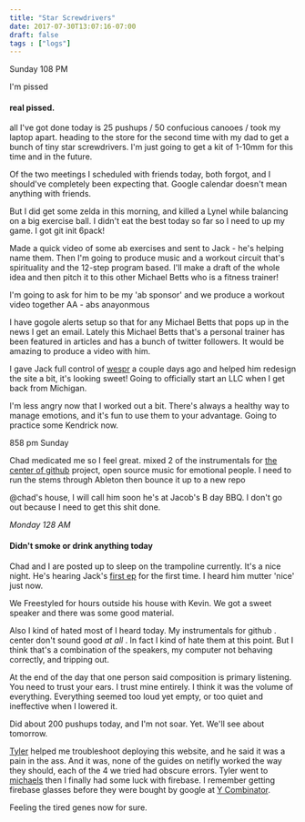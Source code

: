 ```yaml
---
title: "Star Screwdrivers"
date: 2017-07-30T13:07:16-07:00
draft: false
tags : ["logs"]
---
```


Sunday 108 PM

I'm pissed
#### real pissed.

all I've got done today is 25 pushups / 50 confucious canooes / took my laptop apart.
heading to the store for the second time with my dad to get a bunch of tiny star screwdrivers. I'm just going to get a kit of 1-10mm for this time and in the future.

Of the two meetings I scheduled with friends today, both forgot, and I should've completely been expecting that.
Google calendar doesn't mean anything with friends.

But I did get some zelda in this morning, and killed a Lynel while balancing on a big exercise ball. I didn't eat the best today so far so I need to up my game. I got git init 6pack!

Made a quick video of some ab exercises and sent to Jack - he's helping name them. Then I'm going to produce music and a workout circuit that's spirituality and the 12-step program based. I'll make a draft of the whole idea and then pitch it to this other Michael Betts who is a fitness trainer!

I'm going to ask for him to be my 'ab sponsor' and we produce a workout video together
AA - abs anayonmous

I have gogole alerts setup so that for any Michael Betts that pops up in the news I get an email. Lately this Michael Betts that's a personal trainer has been featured in articles and has a bunch of twitter followers. It would be amazing to produce a video with him.

I gave Jack full control of [wespr](https://wespr.org) a couple days ago and helped him redesign the site a bit, it's looking sweet! Going to officially start an LLC when I get back from Michigan.

I'm less angry now that I worked out a bit. There's always a healthy way to manage emotions, and it's fun to use them to your advantage. Going to practice some Kendrick now.


858 pm Sunday

Chad medicated me so I feel great.
mixed 2 of the instrumentals for [the center of github]() project, open source music for emotional people.
I need to run the stems through Ableton then bounce it up to a new repo

@chad's house, I will call him soon he's at Jacob's B day BBQ. I don't go out because I need to get this shit done.


*Monday 128 AM*

#### Didn't smoke or drink anything today

Chad and I are posted up to sleep on the trampoline currently. It's a nice night. He's hearing Jack's [first ep](https://wespr.org) for the first time. I heard him mutter 'nice' just now.


We Freestyled for hours outside his house with Kevin. We got a sweet speaker and there was some good material.

Also I kind of hated most of I heard today. My instrumentals for github . center don't sound good *at all* . In fact I kind of hate them at this point. But I think that's a combination of the speakers, my computer not behaving correctly, and tripping out.

At the end of the day that one person said composition is primary listening. You need to trust your ears. I trust mine entirely. I think it was the volume of everything. Everything seemed too loud yet empty, or too quiet and ineffective when I lowered it.

Did about 200 pushups today, and I'm not soar. Yet. We'll see about tomorrow.


[Tyler]() helped me troubleshoot deploying this website, and he said it was a pain in the ass. And it was, none of the guides on netifly worked the way they should, each of the 4 we tried had obscure errors. Tyler went to [michaels]() then I finally had some luck with firebase. I remember getting firebase glasses before they were bought by google at [Y Combinator]().

Feeling the tired genes now for sure.  
